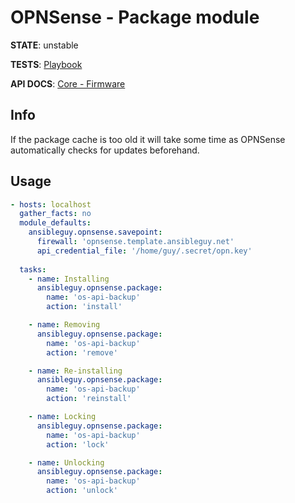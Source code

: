 # OPNSense - Package module

**STATE**: unstable

**TESTS**: [Playbook](https://github.com/ansibleguy/collection_opnsense/blob/stable/tests/package.yml)

**API DOCS**: [Core - Firmware](https://docs.opnsense.org/development/api/core/firmware.html)

## Info

If the package cache is too old it will take some time as OPNSense automatically checks for updates beforehand.

## Usage

```yaml
- hosts: localhost
  gather_facts: no
  module_defaults:
    ansibleguy.opnsense.savepoint:
      firewall: 'opnsense.template.ansibleguy.net'
      api_credential_file: '/home/guy/.secret/opn.key'
  
  tasks:
    - name: Installing
      ansibleguy.opnsense.package:
        name: 'os-api-backup'
        action: 'install'

    - name: Removing
      ansibleguy.opnsense.package:
        name: 'os-api-backup'
        action: 'remove'

    - name: Re-installing
      ansibleguy.opnsense.package:
        name: 'os-api-backup'
        action: 'reinstall'

    - name: Locking
      ansibleguy.opnsense.package:
        name: 'os-api-backup'
        action: 'lock'

    - name: Unlocking
      ansibleguy.opnsense.package:
        name: 'os-api-backup'
        action: 'unlock'
```
